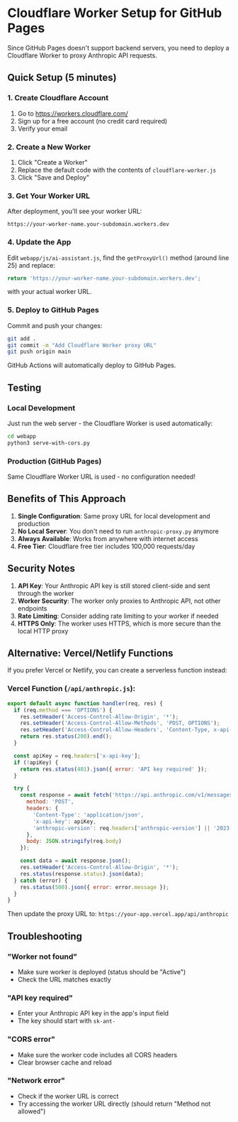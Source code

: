 # Cloudflare Worker Setup for GitHub Pages

Since GitHub Pages doesn't support backend servers, you need to deploy a Cloudflare Worker to proxy Anthropic API requests.

## Quick Setup (5 minutes)

### 1. Create Cloudflare Account
1. Go to https://workers.cloudflare.com/
2. Sign up for a free account (no credit card required)
3. Verify your email

### 2. Create a New Worker
1. Click "Create a Worker"
2. Replace the default code with the contents of `cloudflare-worker.js`
3. Click "Save and Deploy"

### 3. Get Your Worker URL
After deployment, you'll see your worker URL:
```
https://your-worker-name.your-subdomain.workers.dev
```

### 4. Update the App
Edit `webapp/js/ai-assistant.js`, find the `getProxyUrl()` method (around line 25) and replace:
```javascript
return 'https://your-worker-name.your-subdomain.workers.dev';
```
with your actual worker URL.

### 5. Deploy to GitHub Pages
Commit and push your changes:
```bash
git add .
git commit -m "Add Cloudflare Worker proxy URL"
git push origin main
```

GitHub Actions will automatically deploy to GitHub Pages.

## Testing

### Local Development
Just run the web server - the Cloudflare Worker is used automatically:
```bash
cd webapp
python3 serve-with-cors.py
```

### Production (GitHub Pages)
Same Cloudflare Worker URL is used - no configuration needed!

## Benefits of This Approach

1. **Single Configuration**: Same proxy URL for local development and production
2. **No Local Server**: You don't need to run `anthropic-proxy.py` anymore
3. **Always Available**: Works from anywhere with internet access
4. **Free Tier**: Cloudflare free tier includes 100,000 requests/day

## Security Notes

1. **API Key**: Your Anthropic API key is still stored client-side and sent through the worker
2. **Worker Security**: The worker only proxies to Anthropic API, not other endpoints
3. **Rate Limiting**: Consider adding rate limiting to your worker if needed
4. **HTTPS Only**: The worker uses HTTPS, which is more secure than the local HTTP proxy

## Alternative: Vercel/Netlify Functions

If you prefer Vercel or Netlify, you can create a serverless function instead:

### Vercel Function (`/api/anthropic.js`):
```javascript
export default async function handler(req, res) {
  if (req.method === 'OPTIONS') {
    res.setHeader('Access-Control-Allow-Origin', '*');
    res.setHeader('Access-Control-Allow-Methods', 'POST, OPTIONS');
    res.setHeader('Access-Control-Allow-Headers', 'Content-Type, x-api-key, anthropic-version');
    return res.status(200).end();
  }

  const apiKey = req.headers['x-api-key'];
  if (!apiKey) {
    return res.status(401).json({ error: 'API key required' });
  }

  try {
    const response = await fetch('https://api.anthropic.com/v1/messages', {
      method: 'POST',
      headers: {
        'Content-Type': 'application/json',
        'x-api-key': apiKey,
        'anthropic-version': req.headers['anthropic-version'] || '2023-06-01',
      },
      body: JSON.stringify(req.body)
    });

    const data = await response.json();
    res.setHeader('Access-Control-Allow-Origin', '*');
    res.status(response.status).json(data);
  } catch (error) {
    res.status(500).json({ error: error.message });
  }
}
```

Then update the proxy URL to: `https://your-app.vercel.app/api/anthropic`

## Troubleshooting

### "Worker not found"
- Make sure worker is deployed (status should be "Active")
- Check the URL matches exactly

### "API key required"
- Enter your Anthropic API key in the app's input field
- The key should start with `sk-ant-`

### "CORS error"
- Make sure the worker code includes all CORS headers
- Clear browser cache and reload

### "Network error"
- Check if the worker URL is correct
- Try accessing the worker URL directly (should return "Method not allowed")
